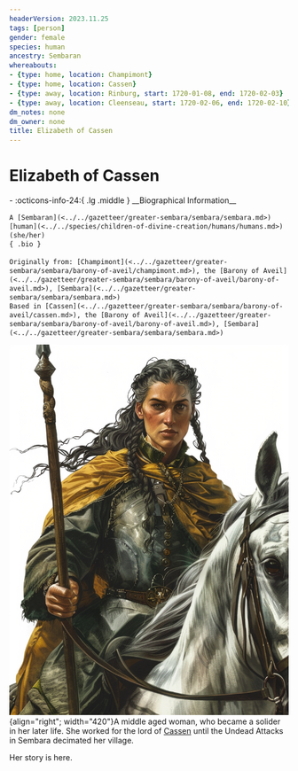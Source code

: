 ```yaml
---
headerVersion: 2023.11.25
tags: [person]
gender: female
species: human
ancestry: Sembaran
whereabouts:
- {type: home, location: Champimont}
- {type: home, location: Cassen}
- {type: away, location: Rinburg, start: 1720-01-08, end: 1720-02-03}
- {type: away, location: Cleenseau, start: 1720-02-06, end: 1720-02-10}
dm_notes: none
dm_owner: none
title: Elizabeth of Cassen
---
```

# Elizabeth of Cassen
<div class="grid cards ext-narrow-margin ext-one-column" markdown>
- :octicons-info-24:{ .lg .middle } __Biographical Information__

    A [Sembaran](<../../gazetteer/greater-sembara/sembara/sembara.md>) [human](<../../species/children-of-divine-creation/humans/humans.md>) (she/her)  
    { .bio }

    Originally from: [Champimont](<../../gazetteer/greater-sembara/sembara/barony-of-aveil/champimont.md>), the [Barony of Aveil](<../../gazetteer/greater-sembara/sembara/barony-of-aveil/barony-of-aveil.md>), [Sembara](<../../gazetteer/greater-sembara/sembara/sembara.md>)
    Based in [Cassen](<../../gazetteer/greater-sembara/sembara/barony-of-aveil/cassen.md>), the [Barony of Aveil](<../../gazetteer/greater-sembara/sembara/barony-of-aveil/barony-of-aveil.md>), [Sembara](<../../gazetteer/greater-sembara/sembara/sembara.md>)
</div>


![Elizabeth of Cassen](../../assets/elizabeth-of-cassen.png){align="right"; width="420"}A middle aged woman, who became a solider in her later life. She worked for the lord of [Cassen](<../../gazetteer/greater-sembara/sembara/barony-of-aveil/cassen.md>) until the Undead Attacks in Sembara decimated her village.

Her story is here.


